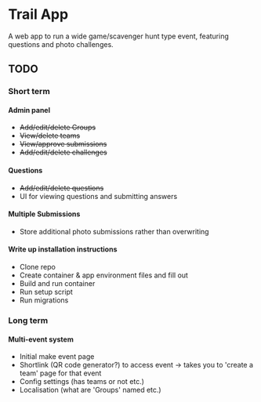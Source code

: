 # Trail App
A web app to run a wide game/scavenger hunt type event, featuring questions and photo challenges.

## TODO
### Short term
#### Admin panel
* ~~Add/edit/delete Groups~~
* ~~View/delete teams~~
* ~~View/approve submissions~~
* ~~Add/edit/delete challenges~~
  
#### Questions
* ~~Add/edit/delete questions~~
* UI for viewing questions and submitting answers
  
#### Multiple Submissions
* Store additional photo submissions rather than overwriting

#### Write up installation instructions
* Clone repo
* Create container & app environment files and fill out
* Build and run container
* Run setup script
* Run migrations
  
### Long term
#### Multi-event system
* Initial make event page
* Shortlink (QR code generator?) to access event -> takes you to 'create a team' page for that event
* Config settings (has teams or not etc.)
* Localisation (what are 'Groups' named etc.)
